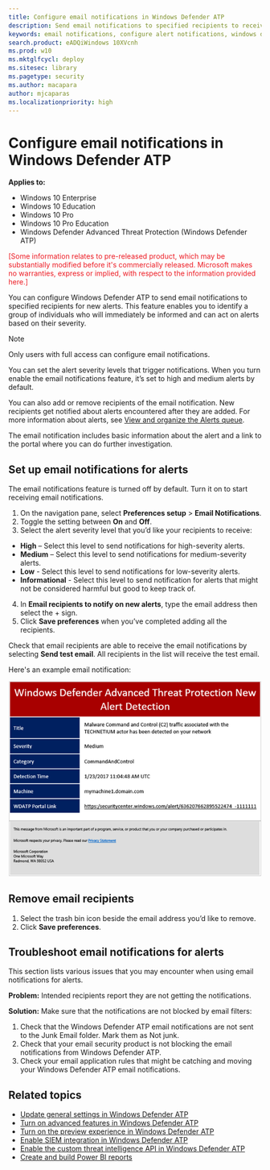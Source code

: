 ```yaml
---
title: Configure email notifications in Windows Defender ATP
description: Send email notifications to specified recipients to receive new alerts based on severity with Windows Defender ATP on Windows 10 Enterprise, Pro, and Education editions.
keywords: email notifications, configure alert notifications, windows defender atp notifications, windows defender atp alerts, windows 10 enterprise, windows 10 education
search.product: eADQiWindows 10XVcnh
ms.prod: w10
ms.mktglfcycl: deploy
ms.sitesec: library
ms.pagetype: security
ms.author: macapara
author: mjcaparas
ms.localizationpriority: high
---
```


# Configure email notifications in Windows Defender ATP

**Applies to:**

- Windows 10 Enterprise
- Windows 10 Education
- Windows 10 Pro
- Windows 10 Pro Education
- Windows Defender Advanced Threat Protection (Windows Defender ATP)

<span style="color:#ED1C24;">[Some information relates to pre-released product, which may be substantially modified before it's commercially released. Microsoft makes no warranties, express or implied, with respect to the information provided here.]</span>

You can configure Windows Defender ATP to send email notifications to specified recipients for new alerts. This feature enables you to identify a group of individuals who will immediately be informed and can act on alerts based on their severity.

> [!NOTE]
> Only users with full access can configure email notifications.

You can set the alert severity levels that trigger notifications. When you turn enable the email notifications feature, it’s set to high and medium alerts by default.

You can also add or remove recipients of the email notification. New recipients get notified about alerts encountered after they are added. For more information about alerts, see [View and organize the Alerts queue](alerts-queue-windows-defender-advanced-threat-protection.md).

The email notification includes basic information about the alert and a link to the portal where you can do further investigation.

## Set up email notifications for alerts
The email notifications feature is turned off by default. Turn it on to start receiving email notifications.

1. On the navigation pane, select **Preferences setup** > **Email Notifications**.
2. Toggle the setting between **On** and **Off**.
3.	Select the alert severity level that you’d like your recipients to receive:
  - **High** – Select this level to send notifications for high-severity alerts.
  - **Medium** – Select this level to send notifications for medium-severity alerts.
  - **Low** - Select this level to send notifications for low-severity alerts.
  - **Informational** - Select this level to send notification for alerts that might not be considered harmful but good to keep track of.
4.	In **Email recipients to notify on new alerts**, type the email address then select the + sign.
5.	Click **Save preferences** when you’ve completed adding all the recipients.

Check that email recipients are able to receive the email notifications by selecting **Send test email**. All recipients in the list will receive the test email.

Here's an example email notification:

![Image of example email notification](images/atp-example-email-notification.png)

## Remove email recipients

1. Select the trash bin icon beside the email address you’d like to remove.
2. Click **Save preferences**.

## Troubleshoot email notifications for alerts
This section lists various issues that you may encounter when using email notifications for alerts.

**Problem:** Intended recipients report they are not getting the notifications.

**Solution:** Make sure that the notifications are not blocked by email filters:

1.	Check that the Windows Defender ATP email notifications are not sent to the Junk Email folder. Mark them as Not junk.
2.	Check that your email security product is not blocking the email notifications from Windows Defender ATP.
3.	Check your email application rules that might be catching and moving your Windows Defender ATP email notifications.

## Related topics
- [Update general settings in Windows Defender ATP](general-settings-windows-defender-advanced-threat-protection.md)
- [Turn on advanced features in Windows Defender ATP](advanced-features-windows-defender-advanced-threat-protection.md)
- [Turn on the preview experience in Windows Defender ATP](preview-settings-windows-defender-advanced-threat-protection.md)
- [Enable SIEM integration in Windows Defender ATP](enable-siem-integration-windows-defender-advanced-threat-protection.md)
- [Enable the custom threat intelligence API in Windows Defender ATP](enable-custom-ti-windows-defender-advanced-threat-protection.md)
- [Create and build Power BI reports](powerbi-reports-windows-defender-advanced-threat-protection.md)